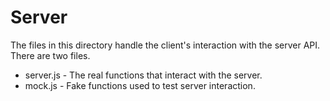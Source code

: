 # Server

The files in this directory handle the client's interaction with the server
API. There are two files.
* server.js - The real functions that interact with the server.
* mock.js - Fake functions used to test server interaction.